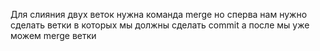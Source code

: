 Для слияния двух веток нужна команда merge
но сперва нам нужно сделать ветки в которых мы должны сделать commit
а после мы уже можем merge ветки